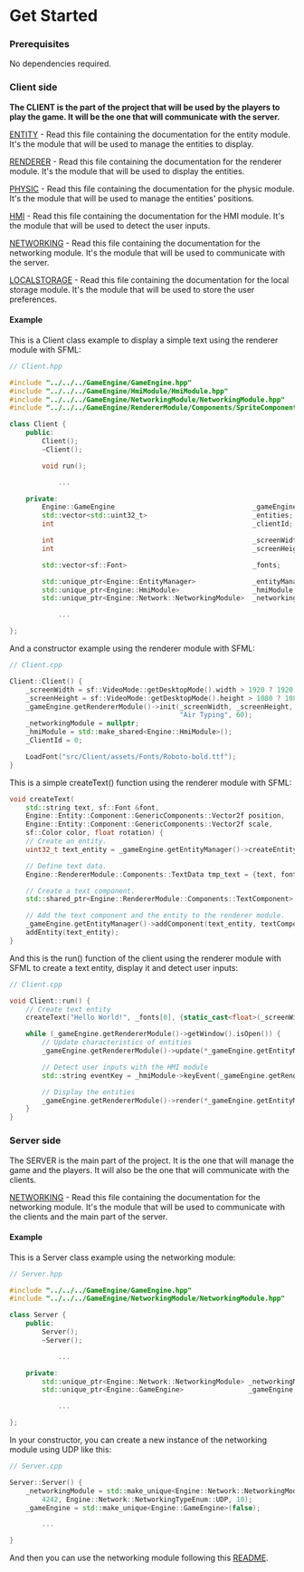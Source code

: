 # Get Started

### Prerequisites

No dependencies required.

### Client side

<b>The CLIENT is the part of the project that will be used by the players to play the game. It will be the one that will communicate with the server.</b>

[ENTITY](./EntityManager/README.md) - Read this file containing the documentation for the entity module. It's the module that will be used to manage the entities to display.

[RENDERER](./RendererModule/README.md) - Read this file containing the documentation for the renderer module. It's the module that will be used to display the entities.

[PHYSIC](./PhysicModule/README.md) - Read this file containing the documentation for the physic module. It's the module that will be used to manage the entities' positions.

[HMI](./HmiModule/README.md) - Read this file containing the documentation for the HMI module. It's the module that will be used to detect the user inputs.

[NETWORKING](./NetworkingModule/README.md) - Read this file containing the documentation for the networking module. It's the module that will be used to communicate with the server.

[LOCALSTORAGE](./LocalStorageModule/README.md) - Read this file containing the documentation for the local storage module. It's the module that will be used to store the user preferences.

#### Example

This is a Client class example to display a simple text using the renderer module with SFML:

```cpp
// Client.hpp

#include "../../../GameEngine/GameEngine.hpp"
#include "../../../GameEngine/HmiModule/HmiModule.hpp"
#include "../../../GameEngine/NetworkingModule/NetworkingModule.hpp"
#include "../../../GameEngine/RendererModule/Components/SpriteComponent/SpriteComponent.hpp"

class Client {
    public:
        Client();
        ~Client();

        void run();

            ...

    private:
        Engine::GameEngine                                  _gameEngine;
        std::vector<std::uint32_t>                          _entities;
        int                                                 _clientId;

        int                                                 _screenWidth;
        int                                                 _screenHeight;

        std::vector<sf::Font>                               _fonts;

        std::unique_ptr<Engine::EntityManager>              _entityManager;
        std::unique_ptr<Engine::HmiModule>                  _hmiModule;
        std::unique_ptr<Engine::Network::NetworkingModule>  _networkingModule;

            ...

};
```

And a constructor example using the renderer module with SFML:

```cpp
// Client.cpp

Client::Client() {
    _screenWidth = sf::VideoMode::getDesktopMode().width > 1920 ? 1920 : 1920;
    _screenHeight = sf::VideoMode::getDesktopMode().height > 1080 ? 1080 : 1080;
    _gameEngine.getRendererModule()->init(_screenWidth, _screenHeight,
                                          "Air Typing", 60);
    _networkingModule = nullptr;
    _hmiModule = std::make_shared<Engine::HmiModule>();
    _ClientId = 0;

    LoadFont("src/Client/assets/Fonts/Roboto-bold.ttf");
}
```

This is a simple createText() function using the renderer module with SFML:

```cpp
void createText(
    std::string text, sf::Font &font,
    Engine::Entity::Component::GenericComponents::Vector2f position,
    Engine::Entity::Component::GenericComponents::Vector2f scale,
    sf::Color color, float rotation) {
    // Create an entity.
    uint32_t text_entity = _gameEngine.getEntityManager()->createEntity();

    // Define text data.
    Engine::RendererModule::Components::TextData tmp_text = {text, font, color, position, scale, rotation};

    // Create a text component.
    std::shared_ptr<Engine::RendererModule::Components::TextComponent> textComponent = std::make_shared<Engine::RendererModule::Components::TextComponent>(tmp_text);

    // Add the text component and the entity to the renderer module.
    _gameEngine.getEntityManager()->addComponent(text_entity, textComponent);
    addEntity(text_entity);
}
```

And this is the run() function of the client using the renderer module with SFML to create a text entity, display it and detect user inputs:

```cpp
// Client.cpp

void Client::run() {
    // Create text entity
    createText("Hello World!", _fonts[0], {static_cast<float>(_screenWidth / 2), static_cast<float>(_screenHeight / 2)}, {1, 1}, sf::Color::White, 0);

    while (_gameEngine.getRendererModule()->getWindow().isOpen()) {
        // Update characteristics of entities
        _gameEngine.getRendererModule()->update(*_gameEngine.getEntityManager(), getEntities());

        // Detect user inputs with the HMI module
        std::string eventKey = _hmiModule->keyEvent(_gameEngine.getRendererModule()->UpdateForServer(*_gameEngine.getEntityManager(),getEntities()));

        // Display the entities
        _gameEngine.getRendererModule()->render(*_gameEngine.getEntityManager(), getEntities());
    }
}
```

### Server side

The SERVER is the main part of the project. It is the one that will manage the game and the players. It will also be the one that will communicate with the clients.

[NETWORKING](./NetworkingModule/README.md) - Read this file containing the documentation for the networking module. It's the module that will be used to communicate with the clients and the main part of the server.

#### Example

This is a Server class example using the networking module:

```cpp
// Server.hpp

#include "../../../GameEngine/GameEngine.hpp"
#include "../../../GameEngine/NetworkingModule/NetworkingModule.hpp"

class Server {
    public:
        Server();
        ~Server();

            ...

    private:
        std::unique_ptr<Engine::Network::NetworkingModule> _networkingModule;
        std::unique_ptr<Engine::GameEngine>                _gameEngine;

            ...

};
```

In your constructor, you can create a new instance of the networking module using UDP like this:

```cpp
// Server.cpp

Server::Server() {
    _networkingModule = std::make_unique<Engine::Network::NetworkingModule>(
        4242, Engine::Network::NetworkingTypeEnum::UDP, 10);
    _gameEngine = std::make_unique<Engine::GameEngine>(false);

        ...

}
```

And then you can use the networking module following this [README](./NetworkingModule/README.md).
